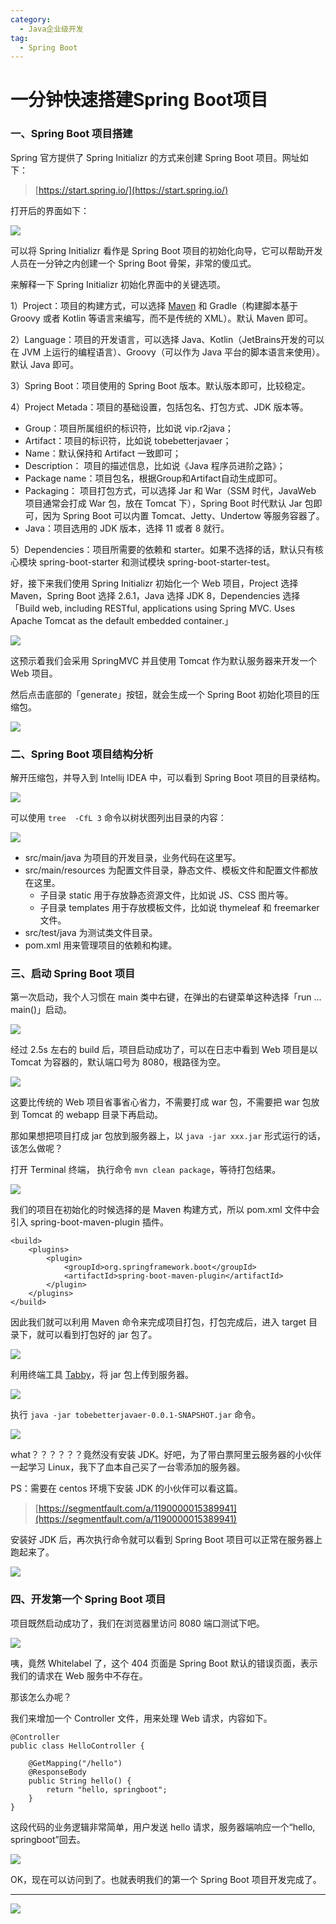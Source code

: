 ```yaml
---
category:
  - Java企业级开发
tag:
  - Spring Boot
---
```



# 一分钟快速搭建Spring Boot项目

### 一、Spring Boot 项目搭建

Spring 官方提供了 Spring Initializr 的方式来创建 Spring Boot 项目。网址如下：

>[https://start.spring.io/](https://start.spring.io/)

打开后的界面如下：

![](https://cdn.jsdelivr.net/gh/itwanger/toBeBetterJavaer/images/springboot/initializr-01.png)


可以将 Spring Initializr 看作是 Spring Boot 项目的初始化向导，它可以帮助开发人员在一分钟之内创建一个 Spring Boot 骨架，非常的傻瓜式。

来解释一下 Spring Initializr 初始化界面中的关键选项。

1）Project：项目的构建方式，可以选择 [Maven](https://mp.weixin.qq.com/s/3umZOaI4l0EIZ5RgtEDchw) 和 Gradle（构建脚本基于 Groovy 或者 Kotlin 等语言来编写，而不是传统的 XML）。默认 Maven 即可。

2）Language：项目的开发语言，可以选择 Java、Kotlin（JetBrains开发的可以在 JVM 上运行的编程语言）、Groovy（可以作为 Java 平台的脚本语言来使用）。默认 Java 即可。

3）Spring Boot：项目使用的 Spring Boot 版本。默认版本即可，比较稳定。

4）Project Metada：项目的基础设置，包括包名、打包方式、JDK 版本等。

- Group：项目所属组织的标识符，比如说 vip.r2java；
- Artifact：项目的标识符，比如说 tobebetterjavaer；
- Name：默认保持和 Artifact 一致即可；
- Description： 项目的描述信息，比如说《Java 程序员进阶之路》；
- Package name：项目包名，根据Group和Artifact自动生成即可。
- Packaging： 项目打包方式，可以选择 Jar 和 War（SSM 时代，JavaWeb 项目通常会打成 War 包，放在 Tomcat 下），Spring Boot 时代默认 Jar 包即可，因为 Spring Boot 可以内置 Tomcat、Jetty、Undertow 等服务容器了。
- Java：项目选用的 JDK 版本，选择 11 或者 8 就行。

5）Dependencies：项目所需要的依赖和 starter。如果不选择的话，默认只有核心模块 spring-boot-starter 和测试模块 spring-boot-starter-test。

好，接下来我们使用 Spring Initializr 初始化一个 Web 项目，Project 选择 Maven，Spring Boot 选择 2.6.1，Java 选择 JDK 8，Dependencies 选择「Build web, including RESTful, applications using Spring MVC. Uses Apache Tomcat as the default embedded container.」

![](https://cdn.jsdelivr.net/gh/itwanger/toBeBetterJavaer/images/springboot/initializr-02.png)


这预示着我们会采用 SpringMVC 并且使用 Tomcat 作为默认服务器来开发一个 Web 项目。

然后点击底部的「generate」按钮，就会生成一个 Spring Boot 初始化项目的压缩包。

![](https://cdn.jsdelivr.net/gh/itwanger/toBeBetterJavaer/images/springboot/initializr-03.png)


### 二、Spring Boot 项目结构分析

解开压缩包，并导入到 Intellij IDEA 中，可以看到 Spring Boot 项目的目录结构。

![](https://cdn.jsdelivr.net/gh/itwanger/toBeBetterJavaer/images/springboot/initializr-04.png)


可以使用 `tree  -CfL 3` 命令以树状图列出目录的内容：

![](https://cdn.jsdelivr.net/gh/itwanger/toBeBetterJavaer/images/springboot/initializr-05.png)


- src/main/java 为项目的开发目录，业务代码在这里写。
- src/main/resources 为配置文件目录，静态文件、模板文件和配置文件都放在这里。
  - 子目录 static 用于存放静态资源文件，比如说 JS、CSS 图片等。
  - 子目录 templates 用于存放模板文件，比如说 thymeleaf 和 freemarker 文件。
- src/test/java 为测试类文件目录。
- pom.xml 用来管理项目的依赖和构建。

### 三、启动 Spring Boot 项目

第一次启动，我个人习惯在 main 类中右键，在弹出的右键菜单这种选择「run ... main()」启动。

![](https://cdn.jsdelivr.net/gh/itwanger/toBeBetterJavaer/images/springboot/initializr-06.png)


经过 2.5s 左右的 build 后，项目启动成功了，可以在日志中看到 Web 项目是以 Tomcat 为容器的，默认端口号为 8080，根路径为空。

![](https://cdn.jsdelivr.net/gh/itwanger/toBeBetterJavaer/images/springboot/initializr-07.png)


这要比传统的 Web 项目省事省心省力，不需要打成 war 包，不需要把 war 包放到 Tomcat 的 webapp 目录下再启动。

那如果想把项目打成 jar 包放到服务器上，以 `java -jar xxx.jar` 形式运行的话，该怎么做呢？

打开 Terminal 终端， 执行命令 `mvn clean package`，等待打包结果。


![](https://cdn.jsdelivr.net/gh/itwanger/toBeBetterJavaer/images/springboot/initializr-08.png)


我们的项目在初始化的时候选择的是 Maven 构建方式，所以 pom.xml 文件中会引入 spring-boot-maven-plugin 插件。

```
<build>
	<plugins>
		<plugin>
			<groupId>org.springframework.boot</groupId>
			<artifactId>spring-boot-maven-plugin</artifactId>
		</plugin>
	</plugins>
</build>
```

因此我们就可以利用 Maven 命令来完成项目打包，打包完成后，进入 target 目录下，就可以看到打包好的 jar 包了。

![](https://cdn.jsdelivr.net/gh/itwanger/toBeBetterJavaer/images/springboot/initializr-09.png)


利用终端工具 [Tabby](https://mp.weixin.qq.com/s/HeUAPe4LqqjfzIeWDe8KIg)，将 jar 包上传到服务器。

![](https://cdn.jsdelivr.net/gh/itwanger/toBeBetterJavaer/images/springboot/initializr-10.png)


执行 `java -jar tobebetterjavaer-0.0.1-SNAPSHOT.jar` 命令。

![](https://cdn.jsdelivr.net/gh/itwanger/toBeBetterJavaer/images/springboot/initializr-11.png)


what？？？？？？竟然没有安装 JDK。好吧，为了带白票阿里云服务器的小伙伴一起学习 Linux，我下了血本自己买了一台零添加的服务器。

PS：需要在 centos 环境下安装 JDK 的小伙伴可以看这篇。

>[https://segmentfault.com/a/1190000015389941](https://segmentfault.com/a/1190000015389941)

安装好 JDK 后，再次执行命令就可以看到 Spring Boot 项目可以正常在服务器上跑起来了。

![](https://cdn.jsdelivr.net/gh/itwanger/toBeBetterJavaer/images/springboot/initializr-12.png)


### 四、开发第一个 Spring Boot 项目

项目既然启动成功了，我们在浏览器里访问 8080 端口测试下吧。

![](https://cdn.jsdelivr.net/gh/itwanger/toBeBetterJavaer/images/springboot/initializr-13.png)


咦，竟然 Whitelabel 了，这个 404 页面是 Spring Boot 默认的错误页面，表示我们的请求在 Web 服务中不存在。

那该怎么办呢？

我们来增加一个 Controller 文件，用来处理 Web 请求，内容如下。

```
@Controller
public class HelloController {
    
    @GetMapping("/hello")
    @ResponseBody
    public String hello() {
        return "hello, springboot";
    }
}
```

这段代码的业务逻辑非常简单，用户发送 hello 请求，服务器端响应一个“hello, springboot”回去。

![](https://cdn.jsdelivr.net/gh/itwanger/toBeBetterJavaer/images/springboot/initializr-14.png)


OK，现在可以访问到了。也就表明我们的第一个 Spring Boot 项目开发完成了。


---

![](http://cdn.tobebetterjavaer.com/tobebetterjavaer/images/xingbiaogongzhonghao.png)